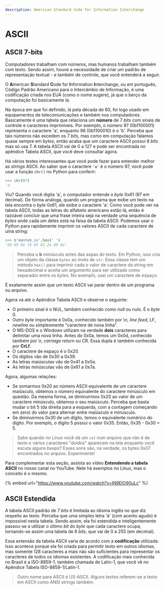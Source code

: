 ```yaml
---
description: American Standard Code for Information Interchange
---
```


# ASCII

## ASCII 7-bits

Computadores trabalham com números, mas humanos trabalham também com texto. Sendo assim, houve a necessidade de criar um padrão de representação textual - e também de controle, que você entenderá a seguir.

O **A**merican **S**tandard **C**ode for **I**nformation **I**nterchange, ou em português, Código Padrão Americano para o Intercâmbio de Informação, é uma codificação criada nos EUA (como o nome sugere), já que o berço da computação foi basicamente lá.

Na época em que foi definido, lá pela década de 60, foi logo usado em equipamentos de telecomunicações e também nos computadores. Basicamente é uma tabela que relaciona um **número** de 7 _bits_ com sinais de controle e caracteres imprimíveis. Por exemplo, o número 97 (0b1100001) representa o caractere 'a', enquanto 98 (0b1100010) é o 'b'. Perceba que tais números não excedem os 7 _bits_, mas como em computação falamos quase sempre em _bytes_, então acaba que um caractere ASCII possui 8 _bits_ mas só usa 7. A tabela ASCII vai de 0 a 127 e pode ser encontrada no apêndice Tabela ASCII, que você deve consultar agora.

Há vários testes interessantes que você pode fazer para entender melhor as _strings_ ASCII. Ao saber que o caractere `'a'` é o número 97, você pode usar a função `chr()` no Python para conferir:

```python
>>> chr(97)
'a'
```

Viu? Quando você digita 'a', o computador entende o _byte_ 0x61 (97 em decimal). De forma análoga, quando um programa que exibe um texto na tela encontra o _byte_ 0x61, ele exibe o caractere 'a'. Como você pode ver na tabela ASCII, todas as letras do alfabeto americano estão lá, então é razoável concluir que uma frase inteira seja na verdade uma sequência de _bytes_ onde cada um deles está na faixa da tabela ASCII. Podemos usar o Python para rapidamente imprimir os valores ASCII de cada caractere de uma string:

```python
>>> b'menteb.in'.hex(' ')
'6d 65 6e 74 65 62 2e 69 6e'
```

> Perceba o **b** minúsculo antes das aspas do texto. Em Python, isso cria um objeto da classe `bytes` ao invés de `str`. Essa classe tem um método `hex()` para imprimir cada o valor de caractere da string em hexadecimal e aceita um argumento para ser utilizado como separador entre os _bytes._ No exemplo, usei um caractere de espaço.

É exatamente assim que um texto ASCII vai parar dentro de um programa ou arquivo.

Agora vá até o Apêndice Tabela ASCII e observe o seguinte:

* O primeiro sinal é o NUL, também conhecido como _null_ ou nulo. É o _byte_ 0.
* Outro _byte_ importante é 0x0a, conhecido também por \n, _line feed_, LF, _newline_ ou simplesmente "caractere de nova linha".
* O MS-DOS e o Windows utilizam na verdade **dois** caracteres para delimitar uma nova linha. Antes do 0x0a, temos um 0x0d, conhecido também por \r, _carriage return_ ou CR. Essa dupla é também conhecida por **CrLf**.
* O caractere de espaço é o 0x20.
* Os dígitos vão de 0x30 a 0x39.
* As letras maiúsculas vão de 0x41 a 0x5a.
* As letras minúsculas vão de 0x61 a 0x7a.

Agora, algumas relações:

* Se somarmos 0x20 ao número ASCII equivalente de um caractere maiúsculo, obtemos o número equivalente do caractere minúsculo em questão. Da mesma forma, se diminuirmos 0x20 ao valor de um caractere minúsculo, obtemos o seu maiúsculo. Perceba que basta mudar o bit 5 (da direita para a esquerda, com a contagem começando em zero) do valor para alternar entre maiúsculo e minúsculo.
* Se diminuirmos 0x30 de um dígito, temos o equivalente numérico do dígito. Por exemplo, o dígito 5 possui o valor 0x35. Então, 0x35 - 0x30 = 5.

> Sabe quando no Linux você dá um `cat` num arquivo que não é de texto e vários caracteres "doidos" aparecem na tela enquanto você escuta alguns _beeps_? Esses sons são, na verdade, os bytes 0x07 encontrados no arquivo. Experimente!

Para complementar esta seção, assista ao vídeo **Entendendo a tabela ASCII** no nosso canal no YouTube. Nele há exemplos no Linux, mas o conceito é o mesmo.

{% embed url="https://www.youtube.com/watch?v=IN9ElO90uLc" %}

## ASCII Estendida

A tabela ASCII padrão de 7 _bits_ é limitada ao idioma inglês no que diz respeito ao texto. Perceba que uma simples letra 'á' (com acento agudo) é impossível nesta tabela. Sendo assim, ela foi estendida e inteligentemente passou-se a utilizar o último _bit_ do _byte_ que cada caractere ocupa, tornando-se assim uma tabela de 8 _bits_, que vai de 0 a 255 (em decimal).

Essa extensão da tabela ASCII varia de acordo com a **codificação** utilizada. Isso acontece porque ela foi criada para permitir texto em outros idiomas, mas somente 128 caracteres a mais não são suficientes para representar os caracteres de todos os idiomas existentes. A codificação mais conhecida no Brasil é a ISO-8859-1, também chamada de Latin-1, que você vê no Apêndice Tabela ISO-8859-1/Latin-1.

> Outro nome para ASCII é US-ASCII. Alguns textos referem-se a texto em ASCII como ANSI strings também.
